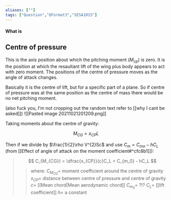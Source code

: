 ```yaml
---
aliases: [""]
tags: ["Question","QFormat3","SESA1015"]
---
```


#### What is
## Centre of pressure
This is the axis position about which the pitching moment ($M_{cp}$) is zero. It is the position at which the resaultant lift of the wing plus body appears to act with zero moment. The positions of the centre of pressure moves as the angle of attack changes.

Basically it is the centre of lift, but for a specific part of a plane. So if centre of pressure was at the same position as the centre of mass there would be no net pitching moment.

(also fuck you, I'm not cropping out the random text refer to [[why I cant be asked]])
![[Pasted image 20211021201209.png]]

Taking moments about the centre of gravity:

$$ M_{CG} = x_{CP}L $$

Then if we divide by $\frac{1}{2}\rho V^{2}Sc$ and use $C_m = C_{mo}-hC_L$ (from [[Effect of angle of attack on the moment coefficient#^cfc8b1]]):

> $$ C_{M_{CG}} = \dfrac{x_{CP}}{c}C_L = C_{m_0} - hC_L $$ 
>> where:
>> $C_{M_{CG}}=$  moment coefficient around the centre of gravity
>> $x_{CP} =$ distance between centre of pressure and centre of gravity
>> $c =$ [[Mean chord|Mean aerodynamic chord]]
>> $C_{m_0} =$ ?!?
>> $C_L =$ [[lift coefficient]]
>> $h =$ a constant
